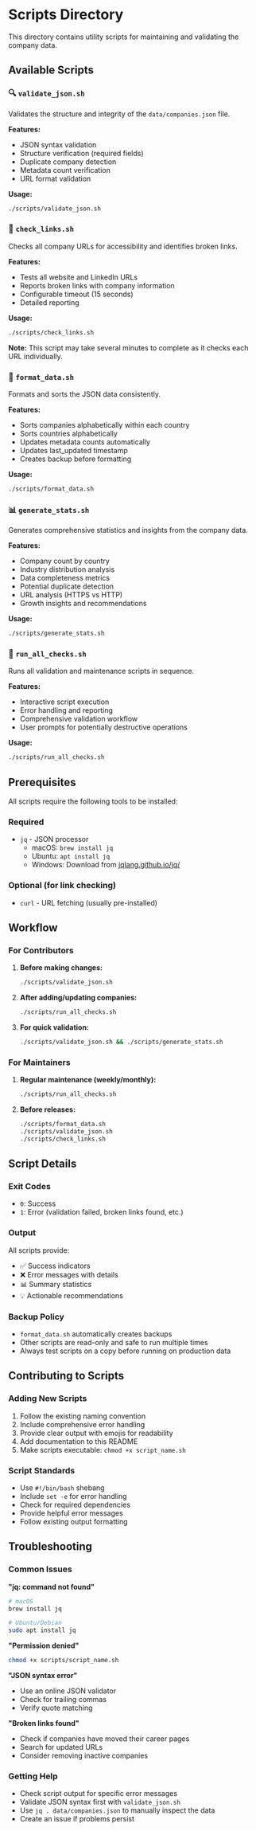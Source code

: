 # Scripts Directory

This directory contains utility scripts for maintaining and validating the company data.

## Available Scripts

### 🔍 `validate_json.sh`

Validates the structure and integrity of the `data/companies.json` file.

**Features:**

- JSON syntax validation
- Structure verification (required fields)
- Duplicate company detection
- Metadata count verification
- URL format validation

**Usage:**

```bash
./scripts/validate_json.sh
```

### 🔗 `check_links.sh`

Checks all company URLs for accessibility and identifies broken links.

**Features:**

- Tests all website and LinkedIn URLs
- Reports broken links with company information
- Configurable timeout (15 seconds)
- Detailed reporting

**Usage:**

```bash
./scripts/check_links.sh
```

**Note:** This script may take several minutes to complete as it checks each URL individually.

### 🎨 `format_data.sh`

Formats and sorts the JSON data consistently.

**Features:**

- Sorts companies alphabetically within each country
- Sorts countries alphabetically
- Updates metadata counts automatically
- Updates last_updated timestamp
- Creates backup before formatting

**Usage:**

```bash
./scripts/format_data.sh
```

### 📊 `generate_stats.sh`

Generates comprehensive statistics and insights from the company data.

**Features:**

- Company count by country
- Industry distribution analysis
- Data completeness metrics
- Potential duplicate detection
- URL analysis (HTTPS vs HTTP)
- Growth insights and recommendations

**Usage:**

```bash
./scripts/generate_stats.sh
```

### 🚀 `run_all_checks.sh`

Runs all validation and maintenance scripts in sequence.

**Features:**

- Interactive script execution
- Error handling and reporting
- Comprehensive validation workflow
- User prompts for potentially destructive operations

**Usage:**

```bash
./scripts/run_all_checks.sh
```

## Prerequisites

All scripts require the following tools to be installed:

### Required

- `jq` - JSON processor
  - macOS: `brew install jq`
  - Ubuntu: `apt install jq`
  - Windows: Download from [jqlang.github.io/jq/](https://jqlang.github.io/jq/)

### Optional (for link checking)

- `curl` - URL fetching (usually pre-installed)

## Workflow

### For Contributors

1. **Before making changes:**

   ```bash
   ./scripts/validate_json.sh
   ```

2. **After adding/updating companies:**

   ```bash
   ./scripts/run_all_checks.sh
   ```

3. **For quick validation:**
   ```bash
   ./scripts/validate_json.sh && ./scripts/generate_stats.sh
   ```

### For Maintainers

1. **Regular maintenance (weekly/monthly):**

   ```bash
   ./scripts/run_all_checks.sh
   ```

2. **Before releases:**
   ```bash
   ./scripts/format_data.sh
   ./scripts/validate_json.sh
   ./scripts/check_links.sh
   ```

## Script Details

### Exit Codes

- `0`: Success
- `1`: Error (validation failed, broken links found, etc.)

### Output

All scripts provide:

- ✅ Success indicators
- ❌ Error messages with details
- 📊 Summary statistics
- 💡 Actionable recommendations

### Backup Policy

- `format_data.sh` automatically creates backups
- Other scripts are read-only and safe to run multiple times
- Always test scripts on a copy before running on production data

## Contributing to Scripts

### Adding New Scripts

1. Follow the existing naming convention
2. Include comprehensive error handling
3. Provide clear output with emojis for readability
4. Add documentation to this README
5. Make scripts executable: `chmod +x script_name.sh`

### Script Standards

- Use `#!/bin/bash` shebang
- Include `set -e` for error handling
- Check for required dependencies
- Provide helpful error messages
- Follow existing output formatting

## Troubleshooting

### Common Issues

**"jq: command not found"**

```bash
# macOS
brew install jq

# Ubuntu/Debian
sudo apt install jq
```

**"Permission denied"**

```bash
chmod +x scripts/script_name.sh
```

**"JSON syntax error"**

- Use an online JSON validator
- Check for trailing commas
- Verify quote matching

**"Broken links found"**

- Check if companies have moved their career pages
- Search for updated URLs
- Consider removing inactive companies

### Getting Help

- Check script output for specific error messages
- Validate JSON syntax first with `validate_json.sh`
- Use `jq . data/companies.json` to manually inspect the data
- Create an issue if problems persist
